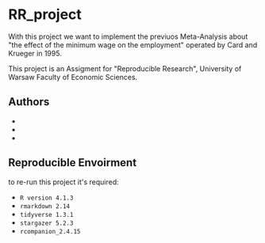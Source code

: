 # RR_project

With this project we want to implement the previuos Meta-Analysis about "the effect of the minimum wage on the employment"  operated by Card and Krueger in 1995.

This project is an Assigment for "Reproducible Research", University of Warsaw Faculty of Economic Sciences. 

## Authors 

- 
-  
- 

## Reproducible Envoirment

to re-run this project it's required: 
- `R version 4.1.3` 
- `rmarkdown 2.14`
- `tidyverse 1.3.1`
- `stargazer 5.2.3`
- `rcompanion_2.4.15`
